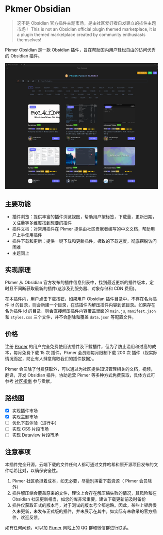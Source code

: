 # Pkmer Obsidian

> 这不是 Obsidian 官方插件主题市场，是由社区爱好者自发建立的插件主题市场！
> This is not an Obsidian official plugin themed marketplace, it is a plugin themed marketplace created by community enthusiasts themselves!

Pkmer Obsidian 是一款 Obsidian 插件，旨在帮助国内用户轻松自由的访问优秀的 Obsidian 插件。

![Pkmer](./public/pkmer.png)

## 主要功能

-   插件浏览：提供丰富的插件浏览视图，帮助用户按标签，下载量，更新日期，关注量等多维度找到想要的插件
-   插件文档：对常用插件在 Pkmer 提供由社区贡献者编写的中文文档，帮助用户上手使用插件
-   插件下载和更新：提供一键下载和更新插件，极致的下载速度，彻底摆脱访问困难
-   主题同上

## 实现原理

Pkmer 从 Obsidian 官方发布的插件信息列表中，找到最近更新的插件版本，定时且不间断获取最新的插件(这涉及到服务器、对象存储和 CDN 费用)。

在本插件内，用户点击下载按钮，如果用户 Obsidian 插件目录中，不存在名为插件 id 的目录，则会新建一个目录，在该插件内解压插件内容到该目录。如果存在名为插件 id 的目录，则会直接解压插件内容覆盖里面的 `main.js`, `manifest.json` 和 `styles.css` 三个文件，并不会删除和覆盖 `data.json` 等配置文件。

## 价格

注册 [Pkmer](https://pkmer.cn) 的用户完全免费使用该插件及下载插件，但为了防止滥用和过高的成本，每月免费下载 15 次 插件，Pkmer 会员则每月限制下载 200 次 插件（视实际情况而定，防止有人肆意爬取我们的插件数据）。

Pkmer 会员除了付费获取外，可以通过为社区提供知识管理相关的文档，视频，翻译，开发 Obsidian 插件，协助运营 Pkmer 等多种方式免费获取，具体方式可参考 [社区指南](https://pkmer.cn/show/20230330155738) 参与贡献。

## 路线图

-   [x] 实现插件市场
-   [x] 实现主题市场
-   [ ] 优化下载体验（进行中）
-   [ ] 实现 CSS 片段市场
-   [ ] 实现 Dataview 片段市场

## 注意事项

本插件完全开源，云端下载的文件任何人都可通过文件哈希和原开源项目发布的文件哈希比对，以确保安全性。

1. Pkmer 社区承担着成本，如无必要，尽量别挥霍下载资源（ Pkmer 会员除外）
2. 插件解压缩会覆盖原来的文件，理论上会存在解压缩失败的情况，其风险和在 Obsidian 社区更新相当，如您的库非常重要，建议下载更新前及时备份
3. 插件仅获取正式的版本号，对于测试的版本号全都忽略。因此，某些上架后很久未更新，未发布正式版的插件，并未展示在其中。如实际有未收录的官方插件，欢迎反馈。

如有任何问题，可以加 [Pkmer](https://pkmer.cn) 网站上的 QQ 群和微信群进行联系。

